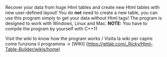 Recover your data from huge Html tables and create new Html tables with new user-defined layout! You do **not** need to create a new table, you can use this program simply to get your data without Html tags!
The program is designed to work with Windows, Linux and Mac. 
**NOTE:** You have to compile the program by yourself with C++11

Visit the wiki to know how the program works / Visita la wiki per capire come funziona il programma -> [WIKI] (https://gitlab.com/_Ricky/Html-Table-Builder/wikis/home)